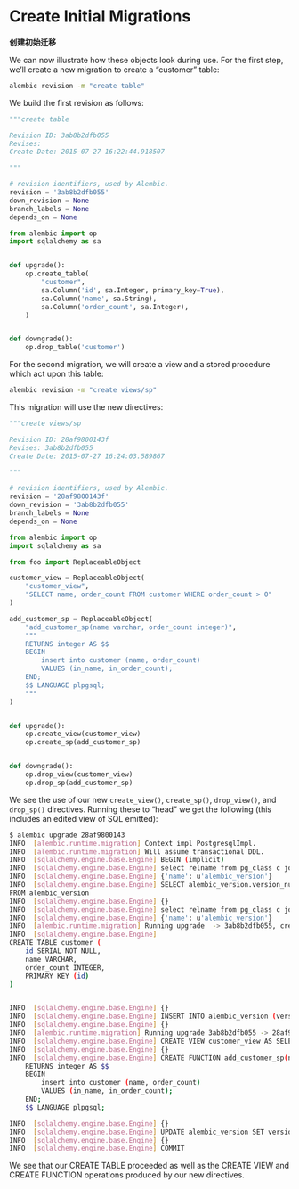 # Create Initial Migrations

**创建初始迁移**

We can now illustrate how these objects look during use. For the first step, we’ll create a new migration to create a “customer” table:

```bash
alembic revision -m "create table"
```

We build the first revision as follows:

```python
"""create table

Revision ID: 3ab8b2dfb055
Revises:
Create Date: 2015-07-27 16:22:44.918507

"""

# revision identifiers, used by Alembic.
revision = '3ab8b2dfb055'
down_revision = None
branch_labels = None
depends_on = None

from alembic import op
import sqlalchemy as sa


def upgrade():
    op.create_table(
        "customer",
        sa.Column('id', sa.Integer, primary_key=True),
        sa.Column('name', sa.String),
        sa.Column('order_count', sa.Integer),
    )


def downgrade():
    op.drop_table('customer')
```

For the second migration, we will create a view and a stored procedure which act upon this table:

```bash
alembic revision -m "create views/sp"
```

This migration will use the new directives:

```python
"""create views/sp

Revision ID: 28af9800143f
Revises: 3ab8b2dfb055
Create Date: 2015-07-27 16:24:03.589867

"""

# revision identifiers, used by Alembic.
revision = '28af9800143f'
down_revision = '3ab8b2dfb055'
branch_labels = None
depends_on = None

from alembic import op
import sqlalchemy as sa

from foo import ReplaceableObject

customer_view = ReplaceableObject(
    "customer_view",
    "SELECT name, order_count FROM customer WHERE order_count > 0"
)

add_customer_sp = ReplaceableObject(
    "add_customer_sp(name varchar, order_count integer)",
    """
    RETURNS integer AS $$
    BEGIN
        insert into customer (name, order_count)
        VALUES (in_name, in_order_count);
    END;
    $$ LANGUAGE plpgsql;
    """
)


def upgrade():
    op.create_view(customer_view)
    op.create_sp(add_customer_sp)


def downgrade():
    op.drop_view(customer_view)
    op.drop_sp(add_customer_sp)
```

We see the use of our new `create_view()`, `create_sp()`, `drop_view()`, and `drop_sp()` directives. Running these to “head” we get the following (this includes an edited view of SQL emitted):

```bash
$ alembic upgrade 28af9800143
INFO  [alembic.runtime.migration] Context impl PostgresqlImpl.
INFO  [alembic.runtime.migration] Will assume transactional DDL.
INFO  [sqlalchemy.engine.base.Engine] BEGIN (implicit)
INFO  [sqlalchemy.engine.base.Engine] select relname from pg_class c join pg_namespace n on n.oid=c.relnamespace where pg_catalog.pg_table_is_visible(c.oid) and relname=%(name)s
INFO  [sqlalchemy.engine.base.Engine] {'name': u'alembic_version'}
INFO  [sqlalchemy.engine.base.Engine] SELECT alembic_version.version_num
FROM alembic_version
INFO  [sqlalchemy.engine.base.Engine] {}
INFO  [sqlalchemy.engine.base.Engine] select relname from pg_class c join pg_namespace n on n.oid=c.relnamespace where pg_catalog.pg_table_is_visible(c.oid) and relname=%(name)s
INFO  [sqlalchemy.engine.base.Engine] {'name': u'alembic_version'}
INFO  [alembic.runtime.migration] Running upgrade  -> 3ab8b2dfb055, create table
INFO  [sqlalchemy.engine.base.Engine]
CREATE TABLE customer (
    id SERIAL NOT NULL,
    name VARCHAR,
    order_count INTEGER,
    PRIMARY KEY (id)
)


INFO  [sqlalchemy.engine.base.Engine] {}
INFO  [sqlalchemy.engine.base.Engine] INSERT INTO alembic_version (version_num) VALUES ('3ab8b2dfb055')
INFO  [sqlalchemy.engine.base.Engine] {}
INFO  [alembic.runtime.migration] Running upgrade 3ab8b2dfb055 -> 28af9800143f, create views/sp
INFO  [sqlalchemy.engine.base.Engine] CREATE VIEW customer_view AS SELECT name, order_count FROM customer WHERE order_count > 0
INFO  [sqlalchemy.engine.base.Engine] {}
INFO  [sqlalchemy.engine.base.Engine] CREATE FUNCTION add_customer_sp(name varchar, order_count integer)
    RETURNS integer AS $$
    BEGIN
        insert into customer (name, order_count)
        VALUES (in_name, in_order_count);
    END;
    $$ LANGUAGE plpgsql;

INFO  [sqlalchemy.engine.base.Engine] {}
INFO  [sqlalchemy.engine.base.Engine] UPDATE alembic_version SET version_num='28af9800143f' WHERE alembic_version.version_num = '3ab8b2dfb055'
INFO  [sqlalchemy.engine.base.Engine] {}
INFO  [sqlalchemy.engine.base.Engine] COMMIT
```

We see that our CREATE TABLE proceeded as well as the CREATE VIEW and CREATE FUNCTION operations produced by our new directives.
